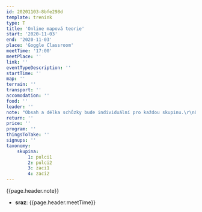 ```yaml
---
id: 20201103-8bfe298d
template: trenink
type: T
title: 'Online mapová teorie'
start: '2020-11-03'
end: '2020-11-03'
place: 'Goggle Classroom'
meetTime: '17:00'
meetPlace: ''
link: ''
eventTypeDescription: ''
startTime: ''
map: ''
terrain: ''
transport: ''
accomodation: ''
food: ''
leader: ''
note: "Obsah a délka schůzky bude individuální pro každou skupinu.\r\nÚčast dětí je dobrovolná.\r\nSkupince Žabičky se omlouváme, ale s ohledem na věk dětí, nám přijde přiměřené pro ně online schůzky neorganizovat. Každopádně i pro vás jsou připraveny mapové tréninky, aby jste mohli s dětmi o víkendu vyrazit do lesa s mapou.\r\n\r\nV případě, že budeš mít zájem se zúčastnit úterní schůzky, prosím pošli e-mailový pozdrav svému trenérovi, který ti na oplátku pošle pozvánku na úterní online schůzku. \r\n\r\nPro úplnost kontakty na jednotlivé trenéry:\r\nPulci 1 - Lenka Kočová - kocovalenka@gmail.com\r\nPulci 2 - Lenka Hrušková - japkolenka@gmail.com\r\nŽáci 1 - Andrea Firešová - a.firesova@seznam.cz\r\nŽáci 2 - Luděk Finstrle - luf@seznam.cz\r\n\r\nTěšíme se na vás."
return: ''
price: ''
program: ''
thingsToTake: ''
signups: ''
taxonomy:
    skupina:
        1: pulci1
        2: pulci2
        3: zaci1
        4: zaci2
---
```


{{page.header.note}}
* **sraz**: {{page.header.meetTime}}
